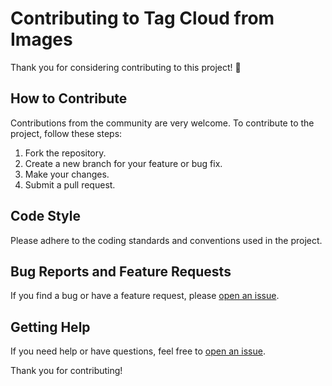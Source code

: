 # Contributing to Tag Cloud from Images

Thank you for considering contributing to this project! :tada:

## How to Contribute

Contributions from the community are very welcome. To contribute to the project, follow these steps:

1. Fork the repository.
2. Create a new branch for your feature or bug fix.
3. Make your changes.
4. Submit a pull request.

## Code Style

Please adhere to the coding standards and conventions used in the project.

## Bug Reports and Feature Requests

If you find a bug or have a feature request, please [open an issue](https://github.com/anthitariel/image-tag-cloud/issues).

## Getting Help

If you need help or have questions, feel free to [open an issue](https://github.com/anthitariel/image-tag-cloud/issues).

Thank you for contributing!